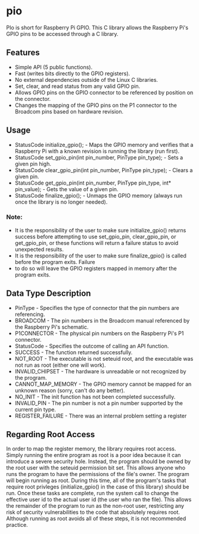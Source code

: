 pio
===

PIo is short for Raspberry Pi GPIO. This C library allows the Raspberry Pi's GPIO pins to be accessed through a 
C library.

## Features

* Simple API (5 public functions).
* Fast (writes bits directly to the GPIO registers).
* No external dependencies outside of the Linux C libraries.
* Set, clear, and read status from any valid GPIO pin.
* Allows GPIO pins on the GPIO connector to be referenced by position on the connector.
* Changes the mapping of the GPIO pins on the P1 connector to the Broadcom pins based on hardware revision.

## Usage

* StatusCode initialize_gpio(); - Maps the GPIO memory and verifies that a Raspberry Pi with a known revision is 
                                  running the library (run first).
* StatusCode set_gpio_pin(int pin_number, PinType pin_type); - Sets a given pin high.
* StatusCode clear_gpio_pin(int pin_number, PinType pin_type); - Clears a given pin.
* StatusCode get_gpio_pin(int pin_number, PinType pin_type, int* pin_value); - Gets the value of a given pin.
* StatusCode finalize_gpio(); - Unmaps the GPIO memory (always run once the library is no longer needed).

### Note:
* It is the responsibility of the user to make sure initialize_gpio() returns success before attempting 
to use set_gpio_pin, clear_gpio_pin, or get_gpio_pin, or these functions will return a failure status to 
avoid unexpected results.
* It is the responsibility of the user to make sure finalize_gpio() is called before the program exits. Failure 
* to do so will leave the GPIO registers mapped in memory after the program exits.

## Data Type Description

* PinType - Specifies the type of connector that the pin numbers are referencing.
 * BROADCOM - The pin numbers in the Broadcom manual referenced by the Raspberry Pi's schematic.
 * P1CONNECTOR - The physical pin numbers on the Raspberry Pi's P1 connector.
* StatusCode - Specifies the outcome of calling an API function.
 * SUCCESS - The function returned successfully.
 * NOT_ROOT - The executable is not seteuid root, and the executable was not run as root (either one will work).
 * INVALID_CHIPSET - The hardware is unreadable or not recognized by the program.
 * CANNOT_MAP_MEMORY - The GPIO memory cannot be mapped for an unknown reason (sorry, can't do any better).
 * NO_INIT - The init function has not been completed successfully.
 * INVALID_PIN - The pin number is not a pin number supported by the current pin type.
 * REGISTER_FAILURE - There was an internal problem setting a register

## Regarding Root Access

In order to map the register memory, the library requires root access. Simply running the entire program as root 
is a poor idea because it can introduce a severe security hole. Instead, the program should be owned by the root 
user with the seteuid permission bit set. This allows anyone who runs the program to have the permissions of the 
file's owner. The program will begin running as root. During this time, all of the program's tasks that require 
root privleges (initialize_gpio() in the case of this library) should be run. Once these tasks are complete, 
run the system call to change the effective user id to the actual user id (the user who ran the file). This allows 
the remainder of the program to run as the non-root user, restricting any risk of security vulnerabilities to the 
code that absolutely requires root. Although running as root avoids all of these steps, it is not recommended 
practice.
